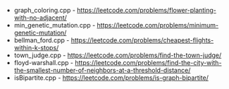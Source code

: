 - graph_coloring.cpp - https://leetcode.com/problems/flower-planting-with-no-adjacent/
- min_genetic_mutation.cpp - https://leetcode.com/problems/minimum-genetic-mutation/        
- bellman_ford.cpp - https://leetcode.com/problems/cheapest-flights-within-k-stops/
- town_judge.cpp - https://leetcode.com/problems/find-the-town-judge/
- floyd-warshall.cpp - https://leetcode.com/problems/find-the-city-with-the-smallest-number-of-neighbors-at-a-threshold-distance/
- isBipartite.cpp - https://leetcode.com/problems/is-graph-bipartite/
